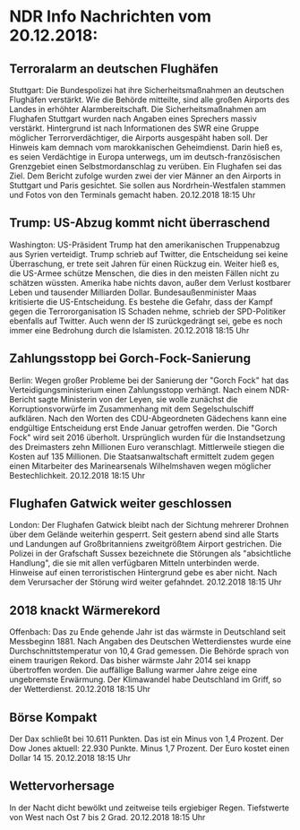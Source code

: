 # NDR Info Nachrichten vom 20.12.2018:


## Terroralarm an deutschen Flughäfen
Stuttgart:	Die Bundespolizei hat ihre Sicherheitsmaßnahmen an deutschen Flughäfen verstärkt. Wie die Behörde mitteilte, sind alle großen Airports des Landes in erhöhter Alarmbereitschaft. Die Sicherheitsmaßnahmen am Flughafen Stuttgart wurden nach Angaben eines Sprechers massiv verstärkt. Hintergrund ist nach Informationen des SWR eine Gruppe möglicher Terrorverdächtiger, die Airports ausgespäht haben soll. Der Hinweis kam demnach vom marokkanischen Geheimdienst. Darin hieß es, es seien Verdächtige in Europa unterwegs, um im deutsch-französischen Grenzgebiet einen Selbstmordanschlag zu verüben. Ein Flughafen sei das Ziel. Dem Bericht zufolge wurden zwei der vier Männer an den Airports in Stuttgart und Paris gesichtet. Sie sollen aus Nordrhein-Westfalen stammen und Fotos von den Terminals gemacht haben. 20.12.2018 18:15 Uhr 

## Trump: US-Abzug kommt nicht überraschend
Washington: US-Präsident Trump hat den amerikanischen Truppenabzug aus Syrien verteidigt. Trump schrieb auf Twitter, die Entscheidung sei keine Überraschung, er trete seit Jahren für einen Rückzug ein. Weiter hieß es, die US-Armee schütze Menschen, die dies in den meisten Fällen nicht zu schätzen wüssten. Amerika habe nichts davon, außer dem Verlust kostbarer Leben und tausender Milliarden Dollar. Bundesaußenminister Maas kritisierte die US-Entscheidung. Es bestehe die Gefahr, dass der Kampf gegen die Terrororganisation IS Schaden nehme, schrieb der SPD-Politiker ebenfalls auf Twitter. Auch wenn der IS zurückgedrängt sei, gebe es noch immer eine Bedrohung durch die Islamisten. 20.12.2018 18:15 Uhr 

## Zahlungsstopp bei Gorch-Fock-Sanierung
Berlin: Wegen großer Probleme bei der Sanierung der "Gorch Fock" hat das Verteidigungsministerium einen Zahlungsstopp verhängt. Nach einem NDR-Bericht sagte Ministerin von der Leyen, sie wolle zunächst die Korruptionsvorwürfe im Zusammenhang mit dem Segelschulschiff aufklären. Nach den Worten des CDU-Abgeordneten Gädechens kann eine endgültige Entscheidung erst Ende Januar getroffen werden. Die "Gorch Fock" wird seit 2016 überholt. Ursprünglich wurden für die Instandsetzung des Dreimasters zehn Millionen Euro veranschlagt. Mittlerweile stiegen die Kosten auf 135 Millionen. Die Staatsanwaltschaft ermittelt zudem gegen einen Mitarbeiter des Marinearsenals Wilhelmshaven wegen möglicher Bestechlichkeit. 20.12.2018 18:15 Uhr 

## Flughafen Gatwick weiter geschlossen
London: Der Flughafen Gatwick bleibt nach der Sichtung mehrerer Drohnen über dem Gelände weiterhin gesperrt. Seit gestern abend sind alle Starts und Landungen auf Großbritanniens zweitgrößtem Airport gestrichen. Die Polizei in der Grafschaft Sussex bezeichnete die Störungen als "absichtliche Handlung", die sie mit allen verfügbaren Mitteln unterbinden werde. Hinweise auf einen terroristischen Hintergrund gebe es aber nicht. Nach dem Verursacher der Störung wird weiter gefahndet. 20.12.2018 18:15 Uhr 

## 2018 knackt Wärmerekord
Offenbach:	Das zu Ende gehende Jahr ist das wärmste in Deutschland seit Messbeginn 1881. Nach Angaben des Deutschen Wetterdienstes wurde eine Durchschnittstemperatur von 10,4 Grad gemessen. Die Behörde sprach von einem traurigen Rekord. Das bisher wärmste Jahr 2014 sei knapp übertroffen worden. Die auffällige Ballung warmer Jahre zeige eine ungebremste Erwärmung. Der Klimawandel habe Deutschland im Griff, so der Wetterdienst. 20.12.2018 18:15 Uhr 

## Börse Kompakt
Der Dax schließt bei 10.611 Punkten. Das ist ein Minus von 1,4 Prozent. Der Dow Jones aktuell: 22.930 Punkte. Minus 1,7 Prozent. Der Euro kostet einen Dollar 14 15. 20.12.2018 18:15 Uhr 

## Wettervorhersage
In der Nacht dicht bewölkt und zeitweise teils ergiebiger Regen. Tiefstwerte von West nach Ost 7 bis 2 Grad. 20.12.2018 18:15 Uhr 
